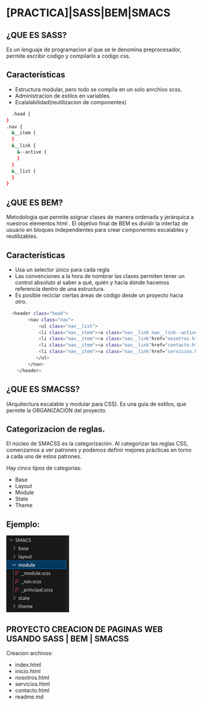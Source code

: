 # [PRACTICA]|SASS|BEM|SMACS

## ¿QUE  ES SASS?
Es un lenguaje de programacion al que se le denomina preprocesador, permite escribir codigo y compilarlo a codigo css.
## Características

 - Estructura modular, pero todo se compila en un solo anrchivo scss.
 - Administracion de estilos en variables.
 - Ecalalabilidad(reutilizacion de componentes)
```bash
  .head {
}
.nav {
  &__item {
  }
  &__link {
    &--active {
    }
  }
  &__list {
  }
}
```

## ¿QUE ES BEM?
Metodologia que permite asignar clases de manera ordenada y jerárquica a nuestros elementos html .
El objetivo final de BEM es dividir la interfaz de usuario en bloques independientes para crear componentes escalables y reutilizables. 

## Características
 - Usa un selector único para cada regla
 - Las convenciones a la hora de nombrar las clases permiten tener un control absoluto al saber a qué, quién y hacia dónde hacemos referencia dentro de una estructura.
 - Es posible reciclar ciertas áreas de código desde un proyecto hacia otro.
 
```bash
  <header class="head">
        <nav class="nav">
            <ul class="nav__list">
            <li class="nav__item"><a class="nav__link nav__link--active" href="index.html">INICIO</a></li>
            <li class="nav__item"><a class="nav__link"href="nosotros.html">NOSOTROS</a></li>
            <li class="nav__item"><a class="nav__link"href="contacto.html">CONTACTO</a></li>
            <li class="nav__item"><a class="nav__link"href="servicios.html">SERVICIOS</a></li>
           </ul>
        </nav>
    </header>
```

## ¿QUE ES SMACSS?
(Arquitectura escalable y modular para CSS). Es una guia de estilos, que permite la ORGANIZACION del proyecto.
## Categorizacion de reglas.
El núcleo de SMACSS es la categorización. Al categorizar las reglas CSS, comenzamos a ver patrones y podemos definir mejores prácticas en torno a cada uno de estos patrones.

Hay cinco tipos de categorías:

- Base
- Layout
- Module
- State
- Theme
## Ejemplo:
![App Screenshot](<Captura desde 2024-04-29 11-40-41.png>)

## PROYECTO CREACION DE PAGINAS WEB USANDO SASS | BEM | SMACSS
Creacion archivos: 
- index.html 
- inicio.html 
- nosotros.html 
- servicios.html 
- contacto.html
- readme.md